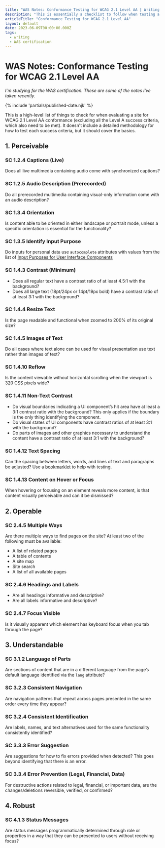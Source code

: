 ```yaml
---
title: "WAS Notes: Conformance Testing for WCAG 2.1 Level AA | Writing | Dustin Whisman"
description: "This is essentially a checklist to follow when testing a site for WCAG Level AA conformance."
articleTitle: "Conformance Testing for WCAG 2.1 Level AA"
layout: default
date: 2023-06-09T00:00:00.000Z
tags:
  - writing
  - WAS certification
---
```


# WAS Notes: Conformance Testing for WCAG 2.1 Level AA

_I'm studying for the WAS certification. These are some of the notes I've taken recently._

{% include 'partials/published-date.njk' %}

This is a high-level list of things to check for when evaluating a site for WCAG 2.1 Level AA conformance (excluding all the Level A success criteria, which also need to be met). It doesn't include a detailed methodology for how to test each success criteria, but it should cover the basics.

## 1. Perceivable

### SC 1.2.4 Captions (Live)

Does all live multimedia containing audio come with synchronized captions?

### SC 1.2.5 Audio Description (Prerecorded)

Do all prerecorded multimedia containing visual-only information come with an audio description?

### SC 1.3.4 Orientation

Is content able to be oriented in either landscape or portrait mode, unless a specific orientation is essential for the functionality?

### SC 1.3.5 Identify Input Purpose

Do inputs for personal data use `autocomplete` attributes with values from the list of [Input Purposes for User Interface Components](https://www.w3.org/TR/WCAG22/#input-purposes)

### SC 1.4.3 Contrast (Minimum)

- Does all regular text have a contrast ratio of at least 4.5:1 with the background?
- Does all large text (18pt/24px or 14pt/19px bold) have a contrast ratio of at least 3:1 with the background?

### SC 1.4.4 Resize Text

Is the page readable and functional when zoomed to 200% of its original size?

### SC 1.4.5 Images of Text

Do all cases where text alone can be used for visual presentation use text rather than images of text?

### SC 1.4.10 Reflow

Is the content viewable without horizontal scrolling when the viewport is 320 CSS pixels wide?

### SC 1.4.11 Non-Text Contrast

- Do visual boundaries indicating a UI component’s hit area have at least a 3:1 contrast ratio with the background? This only applies if the boundary is the only thing identifying the component.
- Do visual states of UI components have contrast ratios of at least 3:1 with the background?
- Do parts of images and other graphics necessary to understand the content have a contrast ratio of at least 3:1 with the background?

### SC 1.4.12 Text Spacing

Can the spacing between letters, words, and lines of text and paragraphs be adjusted? Use a [bookmarklet](https://dylanb.github.io/bookmarklets.html) to help with testing.

### SC 1.4.13 Content on Hover or Focus

When hovering or focusing on an element reveals more content, is that content visually perceivable and can it be dismissed?

## 2. Operable

### SC 2.4.5 Multiple Ways

Are there multiple ways to find pages on the site? At least two of the following must be available:

- A list of related pages
- A table of contents
- A site map
- Site search
- A list of all available pages

### SC 2.4.6 Headings and Labels

- Are all headings informative and descriptive?
- Are all labels informative and descriptive?

### SC 2.4.7 Focus Visible

Is it visually apparent which element has keyboard focus when you tab through the page?

## 3. Understandable

### SC 3.1.2 Language of Parts

Are sections of content that are in a different language from the page’s default language identified via the `lang` attribute?

### SC 3.2.3 Consistent Navigation

Are navigation patterns that repeat across pages presented in the same order every time they appear?

### SC 3.2.4 Consistent Identification

Are labels, names, and text alternatives used for the same functionality consistently identified?

### SC 3.3.3 Error Suggestion

Are suggestions for how to fix errors provided when detected? This goes beyond identifying that there is an error.

### SC 3.3.4 Error Prevention (Legal, Financial, Data)

For destructive actions related to legal, financial, or important data, are the changes/deletions reversible, verified, or confirmed?

## 4. Robust

### SC 4.1.3 Status Messages

Are status messages programmatically determined through role or properties in a way that they can be presented to users without receiving focus?
